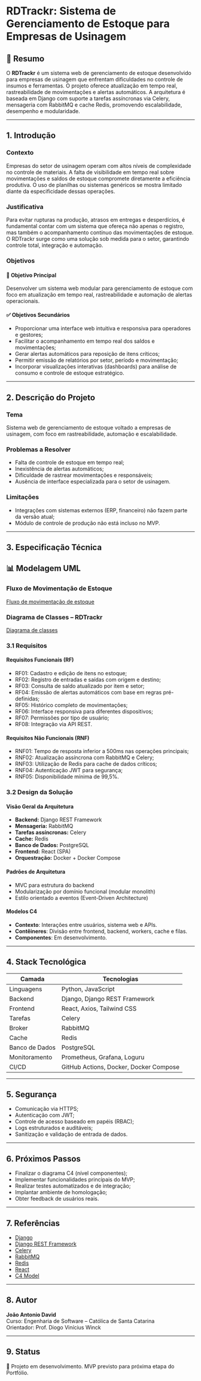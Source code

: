 # RDTrackr: Sistema de Gerenciamento de Estoque para Empresas de Usinagem

## 📘 Resumo

O **RDTrackr** é um sistema web de gerenciamento de estoque desenvolvido para empresas de usinagem que enfrentam dificuldades no controle de insumos e ferramentas. O projeto oferece atualização em tempo real, rastreabilidade de movimentações e alertas automáticos. A arquitetura é baseada em Django com suporte a tarefas assíncronas via Celery, mensageria com RabbitMQ e cache Redis, promovendo escalabilidade, desempenho e modularidade.

---

## 1. Introdução

### Contexto

Empresas do setor de usinagem operam com altos níveis de complexidade no controle de materiais. A falta de visibilidade em tempo real sobre movimentações e saldos de estoque compromete diretamente a eficiência produtiva. O uso de planilhas ou sistemas genéricos se mostra limitado diante da especificidade dessas operações.

### Justificativa

Para evitar rupturas na produção, atrasos em entregas e desperdícios, é fundamental contar com um sistema que ofereça não apenas o registro, mas também o acompanhamento contínuo das movimentações de estoque. O RDTrackr surge como uma solução sob medida para o setor, garantindo controle total, integração e automação.

### Objetivos

#### 🎯 Objetivo Principal
Desenvolver um sistema web modular para gerenciamento de estoque com foco em atualização em tempo real, rastreabilidade e automação de alertas operacionais.

#### ✅ Objetivos Secundários
- Proporcionar uma interface web intuitiva e responsiva para operadores e gestores;
- Facilitar o acompanhamento em tempo real dos saldos e movimentações;
- Gerar alertas automáticos para reposição de itens críticos;
- Permitir emissão de relatórios por setor, período e movimentação;
- Incorporar visualizações interativas (dashboards) para análise de consumo e controle de estoque estratégico.

---

## 2. Descrição do Projeto

### Tema

Sistema web de gerenciamento de estoque voltado a empresas de usinagem, com foco em rastreabilidade, automação e escalabilidade.

### Problemas a Resolver

- Falta de controle de estoque em tempo real;
- Inexistência de alertas automáticos;
- Dificuldade de rastrear movimentações e responsáveis;
- Ausência de interface especializada para o setor de usinagem.

### Limitações

- Integrações com sistemas externos (ERP, financeiro) não fazem parte da versão atual;
- Módulo de controle de produção não está incluso no MVP.

---

## 3. Especificação Técnica

## 📊 Modelagem UML

### Fluxo de Movimentação de Estoque

[Fluxo de movimentação de estoque](docs/Fluxograma.png)

### Diagrama de Classes – RDTrackr

[Diagrama de classes](docs/Diagrama.png)

### 3.1 Requisitos

#### Requisitos Funcionais (RF)

- RF01: Cadastro e edição de itens no estoque;
- RF02: Registro de entradas e saídas com origem e destino;
- RF03: Consulta de saldo atualizado por item e setor;
- RF04: Emissão de alertas automáticos com base em regras pré-definidas;
- RF05: Histórico completo de movimentações;
- RF06: Interface responsiva para diferentes dispositivos;
- RF07: Permissões por tipo de usuário;
- RF08: Integração via API REST.

#### Requisitos Não Funcionais (RNF)

- RNF01: Tempo de resposta inferior a 500ms nas operações principais;
- RNF02: Atualização assíncrona com RabbitMQ e Celery;
- RNF03: Utilização de Redis para cache de dados críticos;
- RNF04: Autenticação JWT para segurança;
- RNF05: Disponibilidade mínima de 99,5%.

### 3.2 Design da Solução

#### Visão Geral da Arquitetura

- **Backend:** Django REST Framework
- **Mensageria:** RabbitMQ
- **Tarefas assíncronas:** Celery
- **Cache:** Redis
- **Banco de Dados:** PostgreSQL
- **Frontend:** React (SPA)
- **Orquestração:** Docker + Docker Compose

#### Padrões de Arquitetura

- MVC para estrutura do backend
- Modularização por domínio funcional (modular monolith)
- Estilo orientado a eventos (Event-Driven Architecture)

#### Modelos C4

- **Contexto**: Interações entre usuários, sistema web e APIs.
- **Contêineres**: Divisão entre frontend, backend, workers, cache e filas.
- **Componentes**: Em desenvolvimento.

---

## 4. Stack Tecnológica

| Camada         | Tecnologias                                   |
|----------------|-----------------------------------------------|
| Linguagens     | Python, JavaScript                            |
| Backend        | Django, Django REST Framework                 |
| Frontend       | React, Axios, Tailwind CSS                    |
| Tarefas        | Celery                                        |
| Broker         | RabbitMQ                                      |
| Cache          | Redis                                         |
| Banco de Dados | PostgreSQL                                    |
| Monitoramento  | Prometheus, Grafana, Loguru                   |
| CI/CD          | GitHub Actions, Docker, Docker Compose        |

---

## 5. Segurança

- Comunicação via HTTPS;
- Autenticação com JWT;
- Controle de acesso baseado em papéis (RBAC);
- Logs estruturados e auditáveis;
- Sanitização e validação de entrada de dados.

---

## 6. Próximos Passos

- Finalizar o diagrama C4 (nível componentes);
- Implementar funcionalidades principais do MVP;
- Realizar testes automatizados e de integração;
- Implantar ambiente de homologação;
- Obter feedback de usuários reais.

---

## 7. Referências

- [Django](https://docs.djangoproject.com/)
- [Django REST Framework](https://www.django-rest-framework.org/)
- [Celery](https://docs.celeryq.dev/)
- [RabbitMQ](https://www.rabbitmq.com/)
- [Redis](https://redis.io/)
- [React](https://reactjs.org/)
- [C4 Model](https://c4model.com/)

---

## 8. Autor

**João Antonio David**  
Curso: Engenharia de Software – Católica de Santa Catarina  
Orientador: Prof. Diogo Vinícius Winck

---

## 9. Status

📌 Projeto em desenvolvimento. MVP previsto para próxima etapa do Portfólio.
